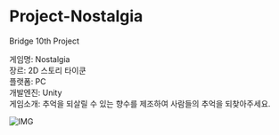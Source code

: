 # Project-Nostalgia  

Bridge 10th Project

게임명: Nostalgia  
장르: 2D 스토리 타이쿤  
플랫폼: PC  
개발엔진: Unity  
게임소개: 추억을 되살릴 수 있는 향수를 제조하여 사람들의 추억을 되찾아주세요.  

![IMG](../Project-Nostalgia/IMG/Title.png)  

